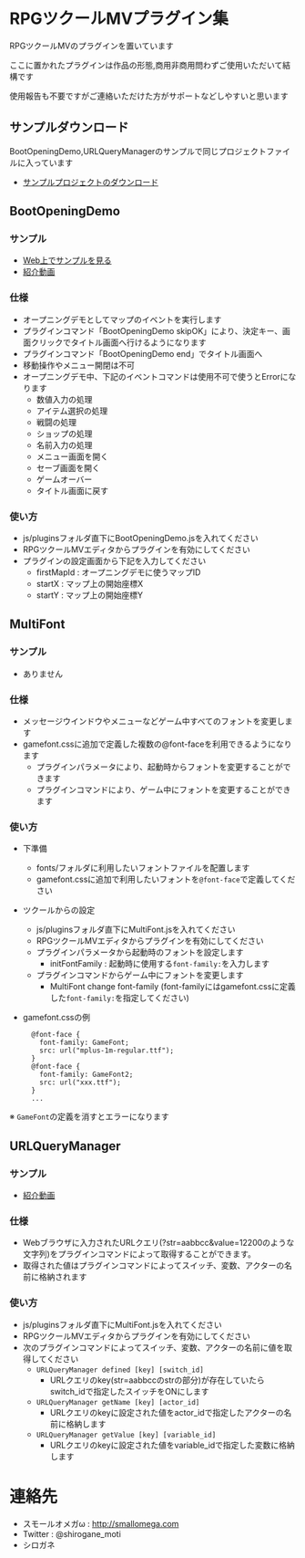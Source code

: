 # RPGツクールMVプラグイン集 #

RPGツクールMVのプラグインを置いています

ここに置かれたプラグインは作品の形態,商用非商用問わずご使用いただいて結構です

使用報告も不要ですがご連絡いただけた方がサポートなどしやすいと思います

## サンプルダウンロード ##

BootOpeningDemo,URLQueryManagerのサンプルで同じプロジェクトファイルに入っています

* [サンプルプロジェクトのダウンロード](http://smallomega.com/download/mvplugins/project_BootOpeningDemo.zip)

## BootOpeningDemo ##

### サンプル ###

* [Web上でサンプルを見る](http://game.nicovideo.jp/atsumaru/games/gm220)
* [紹介動画](http://www.nicovideo.jp/watch/sm27854032)

### 仕様 ###

* オープニングデモとしてマップのイベントを実行します
* プラグインコマンド「BootOpeningDemo skipOK」により、決定キー、画面クリックでタイトル画面へ行けるようになります
* プラグインコマンド「BootOpeningDemo end」でタイトル画面へ
* 移動操作やメニュー開閉は不可
* オープニングデモ中、下記のイベントコマンドは使用不可で使うとErrorになります
	* 数値入力の処理
	* アイテム選択の処理
	* 戦闘の処理
	* ショップの処理
	* 名前入力の処理
	* メニュー画面を開く
	* セーブ画面を開く
	* ゲームオーバー
	* タイトル画面に戻す

### 使い方 ###

* js/pluginsフォルダ直下にBootOpeningDemo.jsを入れてください
* RPGツクールMVエディタからプラグインを有効にしてください
* プラグインの設定画面から下記を入力してください
	* firstMapId : オープニングデモに使うマップID
	* startX : マップ上の開始座標X
	* startY : マップ上の開始座標Y

## MultiFont ##

### サンプル ###

* ありません

### 仕様 ###

* メッセージウインドウやメニューなどゲーム中すべてのフォントを変更します
* gamefont.cssに追加で定義した複数の@font-faceを利用できるようになります
	* プラグインパラメータにより、起動時からフォントを変更することができます
	* プラグインコマンドにより、ゲーム中にフォントを変更することができます

### 使い方 ###

* 下準備
	* fonts/フォルダに利用したいフォントファイルを配置します
	* gamefont.cssに追加で利用したいフォントを`@font-face`で定義してください
* ツクールからの設定
	* js/pluginsフォルダ直下にMultiFont.jsを入れてください
	* RPGツクールMVエディタからプラグインを有効にしてください
	* プラグインパラメータから起動時のフォントを設定します
		* initFontFamily : 起動時に使用する`font-family:`を入力します
	* プラグインコマンドからゲーム中にフォントを変更します
		* MultiFont change font-family  (font-familyにはgamefont.cssに定義した`font-family:`を指定してください)
* gamefont.cssの例

        @font-face {
          font-family: GameFont;
          src: url("mplus-1m-regular.ttf");
        }
        @font-face {
          font-family: GameFont2;
          src: url("xxx.ttf");
        }
        ...

※ `GameFont`の定義を消すとエラーになります

## URLQueryManager ##

### サンプル ###

* [紹介動画](http://www.nicovideo.jp/watch/sm29750297)

### 仕様 ###

* Webブラウザに入力されたURLクエリ(?str=aabbcc&value=12200のような文字列)をプラグインコマンドによって取得することができます。
* 取得された値はプラグインコマンドによってスイッチ、変数、アクターの名前に格納されます

### 使い方 ###

* js/pluginsフォルダ直下にMultiFont.jsを入れてください
* RPGツクールMVエディタからプラグインを有効にしてください
* 次のプラグインコマンドによってスイッチ、変数、アクターの名前に値を取得してください
	* `URLQueryManager defined [key] [switch_id]`
		* URLクエリのkey(str=aabbccのstrの部分)が存在していたらswitch_idで指定したスイッチをONにします
	* `URLQueryManager getName [key] [actor_id]`
		* URLクエリのkeyに設定された値をactor_idで指定したアクターの名前に格納します
	* `URLQueryManager getValue [key] [variable_id]`
		* URLクエリのkeyに設定された値をvariable_idで指定した変数に格納します

# 連絡先 #

* スモールオメガω : http://smallomega.com
* Twitter : @shirogane_moti
* シロガネ